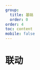```yaml
---
group:
  title: 基础
  order: 0
order: 4
toc: content
mobile: false
---
```



# 联动


<code src="./examples/linkage"></code>
